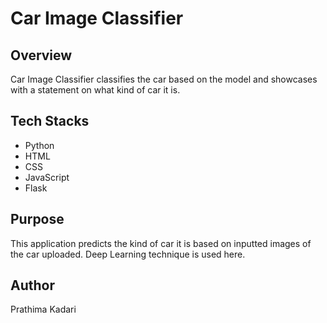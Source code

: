 # Car Image Classifier

## Overview

Car Image Classifier classifies the car based on the model and showcases with a statement on what kind of car it is.

## Tech Stacks

- Python
- HTML
- CSS
- JavaScript
- Flask

## Purpose 

This application predicts the kind of car it is based on inputted images of the car uploaded. Deep Learning technique is used here.

## Author

Prathima Kadari
